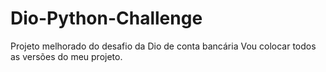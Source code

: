 # Dio-Python-Challenge
Projeto melhorado do desafio da Dio de conta bancária
Vou colocar todos as versões do meu projeto.
